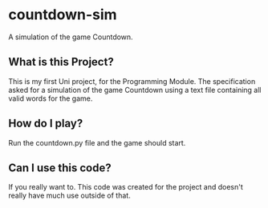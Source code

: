 # countdown-sim
A simulation of the game Countdown.

## What is this Project?
This is my first Uni project, for the Programming Module. The specification asked for a simulation of the game Countdown using a text file containing all valid words for the game.

## How do I play?
Run the countdown.py file and the game should start.

## Can I use this code?
If you really want to. This code was created for the project and doesn't really have much use outside of that.

